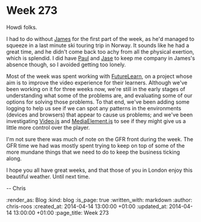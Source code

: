 Week 273
========

Howdi folks.

I had to do without [James][] for the first part of the week, as he'd managed to squeeze in a last minute ski touring trip in Norway. It sounds like he had a great time, and he didn't come back too achy from all the physical exertion, which is splendid. I did have [Paul][] and [Jase][] to keep me company in James's absence though, so I avoided getting too lonely.

Most of the week was spent working with [FutureLearn][], on a project whose aim is to improve the video experience for their learners. Although we've been working on it for three weeks now, we're  still in the early stages of understanding what some of the problems are, and evaluating some of our options for solving those problems. To that end, we've been adding some logging to help us see if we can spot any patterns in the environments (devices and browsers) that appear to cause us problems; and we've been investigating [Video.js][] and [MediaElement.js][] to see if they might give us a little more control over the player.

I'm not sure there was much of note on the GFR front during the week. The GFR time we had was mostly spent trying to keep on top of some of the more mundane things that we need to do to keep the business ticking along.

I hope you all have great weeks, and that those of you in London enjoy this beautiful weather. Until next time.

-- Chris

[FutureLearn]: https://www.futurelearn.com/
[James]: /james-mead
[Jase]: https://twitter.com/jasoncale
[MediaElement.js]: http://mediaelementjs.com/
[Paul]: http://po-ru.com/
[Video.js]: http://www.videojs.com/

:render_as: Blog
:kind: blog
:is_page: true
:written_with: markdown
:author: chris-roos
:created_at: 2014-04-14 13:00:00 +01:00
:updated_at: 2014-04-14 13:00:00 +01:00
:page_title: Week 273
